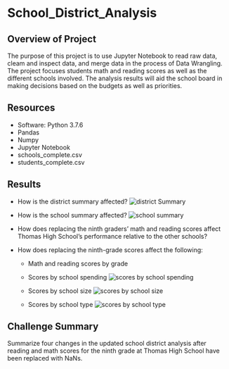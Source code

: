 # School_District_Analysis

## Overview of Project
The purpose of this project is to use Jupyter Notebook to read raw data, cleam and inspect data, and merge data in the process of Data Wrangling. The project focuses students math and reading scores as well as the different schools involved. The analysis results will aid the school board in making decisions based on the budgets as well as priorities. 

## Resources

- Software: Python 3.7.6
- Pandas
- Numpy
- Jupyter Notebook
- schools_complete.csv
- students_complete.csv

## Results

- How is the district summary affected?
![district Summary](https://user-images.githubusercontent.com/95547517/150698268-ac247c88-6fab-4ae5-8ab2-5cf2438d3b20.PNG)

- How is the school summary affected?
![school summary](https://user-images.githubusercontent.com/95547517/150698291-c8f1261c-1e23-4ed6-9f76-5873f9d65e0e.PNG)

- How does replacing the ninth graders’ math and reading scores affect Thomas High School’s performance relative to the other schools?
- How does replacing the ninth-grade scores affect the following:
  - Math and reading scores by grade
  - Scores by school spending
  ![scores by school spending](https://user-images.githubusercontent.com/95547517/150701199-230effa4-8f86-4535-8bda-f45694b5aa14.PNG)

  - Scores by school size
  ![scores by school size](https://user-images.githubusercontent.com/95547517/150701515-138c7770-9872-4150-8627-ddcef30a1ff1.PNG)
  
  - Scores by school type
![scores by school type](https://user-images.githubusercontent.com/95547517/150701216-bb67b613-8a6d-4155-ab29-429b99fa6088.PNG)

## Challenge Summary
Summarize four changes in the updated school district analysis after reading and math scores for the ninth grade at Thomas High School have been replaced with NaNs.
